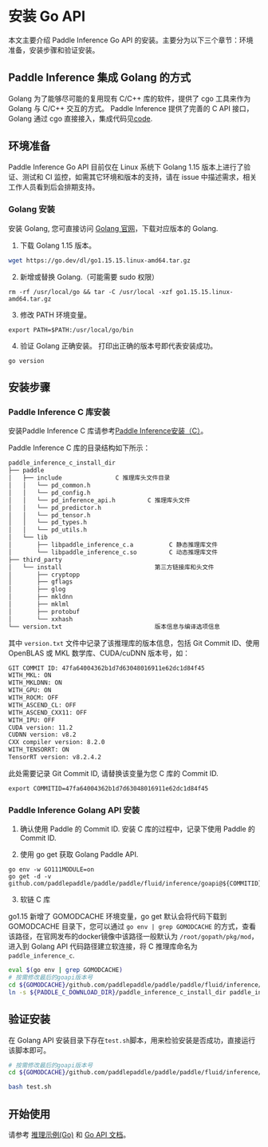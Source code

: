 # 安装 Go API

本文主要介绍 Paddle Inference Go API 的安装。主要分为以下三个章节：环境准备，安装步骤和验证安装。

## Paddle Inference 集成 Golang 的方式

Golang 为了能够尽可能的复用现有 C/C++ 库的软件，提供了 cgo 工具来作为 Golang 与 C/C++ 交互的方式。 Paddle Inference 提供了完善的 C API 接口，Golang 通过 cgo 直接接入，集成代码见[code](https://github.com/PaddlePaddle/Paddle/tree/develop/paddle/fluid/inference/goapi).

## 环境准备

Paddle Inference Go API 目前仅在 Linux 系统下 Golang 1.15 版本上进行了验证、测试和 CI 监控，如需其它环境和版本的支持，请在 issue 中描述需求，相关工作人员看到后会排期支持。

### Golang 安装

安装 Golang, 您可直接访问 [Golang 官网](https://go.dev/dl/)，下载对应版本的 Golang.

1. 下载 Golang 1.15 版本。

```bash
wget https://go.dev/dl/go1.15.15.linux-amd64.tar.gz
```

2. 新增或替换 Golang.（可能需要 sudo 权限）

```
rm -rf /usr/local/go && tar -C /usr/local -xzf go1.15.15.linux-amd64.tar.gz
```

3. 修改 PATH 环境变量。

```
export PATH=$PATH:/usr/local/go/bin
```

4. 验证 Golang 正确安装。 打印出正确的版本号即代表安装成功。

```
go version
```

## 安装步骤

### Paddle Inference C 库安装

安装Paddle Inference C 库请参考[Paddle Inference安装（C）](./c_install)。

Paddle Inference C 库的目录结构如下所示：

```bash
paddle_inference_c_install_dir
├── paddle
│   ├── include               C 推理库头文件目录
│   │   └── pd_common.h
│   │   └── pd_config.h
│   │   └── pd_inference_api.h         C 推理库头文件
│   │   └── pd_predictor.h
│   │   └── pd_tensor.h
│   │   └── pd_types.h
│   │   └── pd_utils.h
│   └── lib
│       ├── libpaddle_inference_c.a          C 静态推理库文件
│       └── libpaddle_inference_c.so         C 动态推理库文件
├── third_party
│   └── install                          第三方链接库和头文件
│       ├── cryptopp
│       ├── gflags
│       ├── glog
│       ├── mkldnn
│       ├── mklml
│       ├── protobuf
│       └── xxhash
└── version.txt                          版本信息与编译选项信息
```

其中 `version.txt` 文件中记录了该推理库的版本信息，包括 Git Commit ID、使用 OpenBLAS 或 MKL 数学库、CUDA/cuDNN 版本号，如：

```bash
GIT COMMIT ID: 47fa64004362b1d7d63048016911e62dc1d84f45
WITH_MKL: ON
WITH_MKLDNN: ON
WITH_GPU: ON
WITH_ROCM: OFF
WITH_ASCEND_CL: OFF
WITH_ASCEND_CXX11: OFF
WITH_IPU: OFF
CUDA version: 11.2
CUDNN version: v8.2
CXX compiler version: 8.2.0
WITH_TENSORRT: ON
TensorRT version: v8.2.4.2
```

此处需要记录 Git Commit ID, 请替换该变量为您 C 库的 Commit ID.
```
export COMMITID=47fa64004362b1d7d63048016911e62dc1d84f45
```

### Paddle Inference Golang API 安装

1. 确认使用 Paddle 的 Commit ID. 安装 C 库的过程中，记录下使用 Paddle 的 Commit ID.

2. 使用 go get 获取 Golang Paddle API.

```
go env -w GO111MODULE=on
go get -d -v github.com/paddlepaddle/paddle/paddle/fluid/inference/goapi@${COMMITID}
```

3. 软链 C 库

go1.15 新增了 GOMODCACHE 环境变量，go get 默认会将代码下载到 GOMODCACHE 目录下，您可以通过 `go env | grep GOMODCACHE` 的方式，查看该路径，在官网发布的docker镜像中该路径一般默认为 `/root/gopath/pkg/mod`，进入到 Golang API 代码路径建立软连接，将 C 推理库命名为 `paddle_inference_c`.

```bash
eval $(go env | grep GOMODCACHE)
# 按需修改最后的goapi版本号
cd ${GOMODCACHE}/github.com/paddlepaddle/paddle/paddle/fluid/inference/goapi\@v0.0.0-20210623023452-0722297d9b8c/
ln -s ${PADDLE_C_DOWNLOAD_DIR}/paddle_inference_c_install_dir paddle_inference_c
```

## 验证安装

在 Golang API 安装目录下存在`test.sh`脚本，用来检验安装是否成功，直接运行该脚本即可。

```bash
# 按需修改最后的goapi版本号
cd ${GOMODCACHE}/github.com/paddlepaddle/paddle/paddle/fluid/inference/goapi\@v0.0.0-20210623023452-0722297d9b8c/

bash test.sh
```

## 开始使用

请参考 [推理示例(Go)](../quick_start/go_demo) 和 [Go API 文档](../../api_reference/go_api_doc/go_api_index)。
